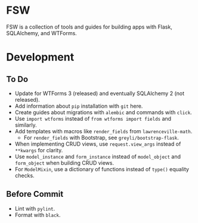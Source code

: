 # FSW

FSW is a collection of tools and guides for building apps with Flask, SQLAlchemy, and WTForms.

# Development

## To Do

- Update for WTForms 3 (released) and eventually SQLAlchemy 2 (not released).
- Add information about `pip` installation with `git` here.
- Create guides about migrations with `alembic` and commands with `click`.
- Use `import wtforms` instead of `from wtforms import fields` and similarly.
- Add templates with macros like `render_fields` from `lawrenceville-math`.
    - For `render_fields` with Bootstrap, see `greyli/bootstrap-flask`.
- When implementing CRUD views, use `request.view_args` instead of `**kwargs` for clarity.
- Use `model_instance` and `form_instance` instead of `model_object` and `form_object` when building CRUD views.
- For `ModelMixin`, use a dictionary of functions instead of `type()` equality checks.

## Before Commit

- Lint with `pylint`.
- Format with `black`.
